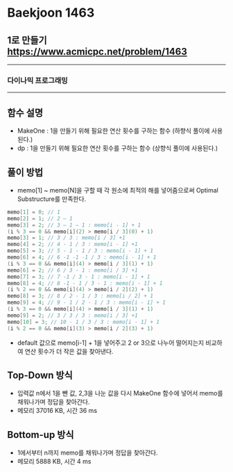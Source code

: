 Baekjoon 1463
=============
1로 만들기  <https://www.acmicpc.net/problem/1463>
---------------
- - -
### 다이나믹 프로그래밍
- - -
## 함수 설명
- MakeOne : 1을 만들기 위해 필요한 연산 횟수를 구하는 함수 (하향식 풀이에 사용된다.)
- dp : 1을 만들기 위해 필요한 연산 횟수를 구하는 함수 (상향식 풀이에 사용된다.)
## 풀이 방법
- memo[1] ~ memo[N]을 구할 때 각 원소에 최적의 해를 넣어줌으로써 Optimal Substructure를 만족한다.
~~~cpp
memo[1] = 0; // 1
memo[2] = 1; // 2 – 1
memo[3] = 2; // 3 – 1 – 1 : memo[i - 1] + 1
(i % 3 == 0 && memo[i](2) > memo[i / 3](0) + 1)
memo[3] = 1; // 3 / 3 : memo[i / 3] +1
memo[4] = 2; // 4 - 1 / 3 : memo[i - 1] +1
memo[5] = 3; // 5 - 1 - 1 / 3 : memo[i - 1] + 1
memo[6] = 4; // 6 -1 -1 -1 / 3 : memo[i - 1] + 1
(i % 3 == 0 && memo[i](4) > memo[i / 3](1) + 1)
memo[6] = 2; // 6 / 3 - 1 : memo[i / 3] +1
memo[7] = 3; // 7 -1 / 3 - 1 : memo[i - 1] + 1
memo[8] = 4; // 8 -1 - 1 / 3 - 1 : memo[i - 1] + 1
(i % 2 == 0 && memo[i](4) > memo[i / 2](2) + 1)
memo[8] = 3; // 8 / 2 - 1 / 3 : memo[i / 2] + 1
memo[9] = 4; // 9 - 1 / 2 - 1 / 3 : memo[i - 1] + 1
(i % 3 == 0 && memo[i](4) > memo[i / 3](1) + 1)
memo[9] = 2; // 3 / 3 / 3 : memo[i / 3] +1
memo[10] = 3; // 10 - 1 / 3 / 3 : memo[i - 1] + 1
(i % 2 == 0 && memo[i](3) > memo[i / 2](3) + 1)
~~~
- default 값으로 memo[i-1] + 1을 넣어주고 2 or 3으로 나누어 떨어지는지 비교하여 연산 횟수가 더 작은 값을 찾아낸다.
## Top-Down 방식
- 입력값 n에서 1을 뺀 값, 2,3을 나눈 값을 다시 MakeOne 함수에 넣어서 memo를 채워나가며 정답을 찾아간다.
- 메모리 37016 KB, 시간 36 ms

## Bottom-up 방식
- 1에서부터 n까지 memo를 채워나가며 정답을 찾아간다.
- 메모리 5888 KB, 시간 4 ms
